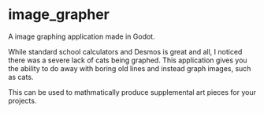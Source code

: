 # image_grapher
A image graphing application made in Godot.

While standard school calculators and Desmos is great and all, I noticed there was a severe lack of cats being graphed. This application gives you the ability to do away with
boring old lines and instead graph images, such as cats.

This can be used to mathmatically produce supplemental art pieces for your projects.
